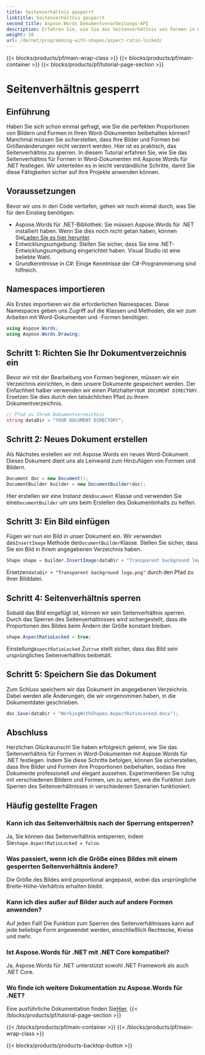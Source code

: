 ```yaml
---
title: Seitenverhältnis gesperrt
linktitle: Seitenverhältnis gesperrt
second_title: Aspose.Words Dokumentverarbeitungs-API
description: Erfahren Sie, wie Sie das Seitenverhältnis von Formen in Word-Dokumenten mit Aspose.Words für .NET sperren. Folgen Sie dieser Schritt-für-Schritt-Anleitung, um die Proportionen Ihrer Bilder und Formen beizubehalten.
weight: 10
url: /de/net/programming-with-shapes/aspect-ratio-locked/
---
```


{{< blocks/products/pf/main-wrap-class >}}
{{< blocks/products/pf/main-container >}}
{{< blocks/products/pf/tutorial-page-section >}}

# Seitenverhältnis gesperrt

## Einführung

Haben Sie sich schon einmal gefragt, wie Sie die perfekten Proportionen von Bildern und Formen in Ihren Word-Dokumenten beibehalten können? Manchmal müssen Sie sicherstellen, dass Ihre Bilder und Formen bei Größenänderungen nicht verzerrt werden. Hier ist es praktisch, das Seitenverhältnis zu sperren. In diesem Tutorial erfahren Sie, wie Sie das Seitenverhältnis für Formen in Word-Dokumenten mit Aspose.Words für .NET festlegen. Wir unterteilen es in leicht verständliche Schritte, damit Sie diese Fähigkeiten sicher auf Ihre Projekte anwenden können.

## Voraussetzungen

Bevor wir uns in den Code vertiefen, gehen wir noch einmal durch, was Sie für den Einstieg benötigen:

- Aspose.Words für .NET-Bibliothek: Sie müssen Aspose.Words für .NET installiert haben. Wenn Sie dies noch nicht getan haben, können Sie[Laden Sie es hier herunter](https://releases.aspose.com/words/net/).
- Entwicklungsumgebung: Stellen Sie sicher, dass Sie eine .NET-Entwicklungsumgebung eingerichtet haben. Visual Studio ist eine beliebte Wahl.
- Grundkenntnisse in C#: Einige Kenntnisse der C#-Programmierung sind hilfreich.

## Namespaces importieren

Als Erstes importieren wir die erforderlichen Namespaces. Diese Namespaces geben uns Zugriff auf die Klassen und Methoden, die wir zum Arbeiten mit Word-Dokumenten und -Formen benötigen.

```csharp
using Aspose.Words;
using Aspose.Words.Drawing;
```

## Schritt 1: Richten Sie Ihr Dokumentverzeichnis ein

 Bevor wir mit der Bearbeitung von Formen beginnen, müssen wir ein Verzeichnis einrichten, in dem unsere Dokumente gespeichert werden. Der Einfachheit halber verwenden wir einen Platzhalter`YOUR DOCUMENT DIRECTORY`. Ersetzen Sie dies durch den tatsächlichen Pfad zu Ihrem Dokumentverzeichnis.

```csharp
// Pfad zu Ihrem Dokumentverzeichnis
string dataDir = "YOUR DOCUMENT DIRECTORY";
```

## Schritt 2: Neues Dokument erstellen

Als Nächstes erstellen wir mit Aspose.Words ein neues Word-Dokument. Dieses Dokument dient uns als Leinwand zum Hinzufügen von Formen und Bildern.

```csharp
Document doc = new Document();
DocumentBuilder builder = new DocumentBuilder(doc);
```

 Hier erstellen wir eine Instanz des`Document` Klasse und verwenden Sie eine`DocumentBuilder` um uns beim Erstellen des Dokumentinhalts zu helfen.

## Schritt 3: Ein Bild einfügen

 Fügen wir nun ein Bild in unser Dokument ein. Wir verwenden das`InsertImage` Methode der`DocumentBuilder`Klasse. Stellen Sie sicher, dass Sie ein Bild in Ihrem angegebenen Verzeichnis haben.

```csharp
Shape shape = builder.InsertImage(dataDir + "Transparent background logo.png");
```

 Ersetzen`dataDir + "Transparent background logo.png"` durch den Pfad zu Ihrer Bilddatei.

## Schritt 4: Seitenverhältnis sperren

Sobald das Bild eingefügt ist, können wir sein Seitenverhältnis sperren. Durch das Sperren des Seitenverhältnisses wird sichergestellt, dass die Proportionen des Bildes beim Ändern der Größe konstant bleiben.

```csharp
shape.AspectRatioLocked = true;
```

 Einstellung`AspectRatioLocked` Zu`true` stellt sicher, dass das Bild sein ursprüngliches Seitenverhältnis beibehält.

## Schritt 5: Speichern Sie das Dokument

Zum Schluss speichern wir das Dokument im angegebenen Verzeichnis. Dabei werden alle Änderungen, die wir vorgenommen haben, in die Dokumentdatei geschrieben.

```csharp
doc.Save(dataDir + "WorkingWithShapes.AspectRatioLocked.docx");
```

## Abschluss

Herzlichen Glückwunsch! Sie haben erfolgreich gelernt, wie Sie das Seitenverhältnis für Formen in Word-Dokumenten mit Aspose.Words für .NET festlegen. Indem Sie diese Schritte befolgen, können Sie sicherstellen, dass Ihre Bilder und Formen ihre Proportionen beibehalten, sodass Ihre Dokumente professionell und elegant aussehen. Experimentieren Sie ruhig mit verschiedenen Bildern und Formen, um zu sehen, wie die Funktion zum Sperren des Seitenverhältnisses in verschiedenen Szenarien funktioniert.

## Häufig gestellte Fragen

### Kann ich das Seitenverhältnis nach der Sperrung entsperren?
Ja, Sie können das Seitenverhältnis entsperren, indem Sie`shape.AspectRatioLocked = false`.

### Was passiert, wenn ich die Größe eines Bildes mit einem gesperrten Seitenverhältnis ändere?
Die Größe des Bildes wird proportional angepasst, wobei das ursprüngliche Breite-Höhe-Verhältnis erhalten bleibt.

### Kann ich dies außer auf Bilder auch auf andere Formen anwenden?
Auf jeden Fall! Die Funktion zum Sperren des Seitenverhältnisses kann auf jede beliebige Form angewendet werden, einschließlich Rechtecke, Kreise und mehr.

### Ist Aspose.Words für .NET mit .NET Core kompatibel?
Ja, Aspose.Words für .NET unterstützt sowohl .NET Framework als auch .NET Core.

### Wo finde ich weitere Dokumentation zu Aspose.Words für .NET?
 Eine ausführliche Dokumentation finden Sie[Hier](https://reference.aspose.com/words/net/).
{{< /blocks/products/pf/tutorial-page-section >}}

{{< /blocks/products/pf/main-container >}}
{{< /blocks/products/pf/main-wrap-class >}}

{{< blocks/products/products-backtop-button >}}
